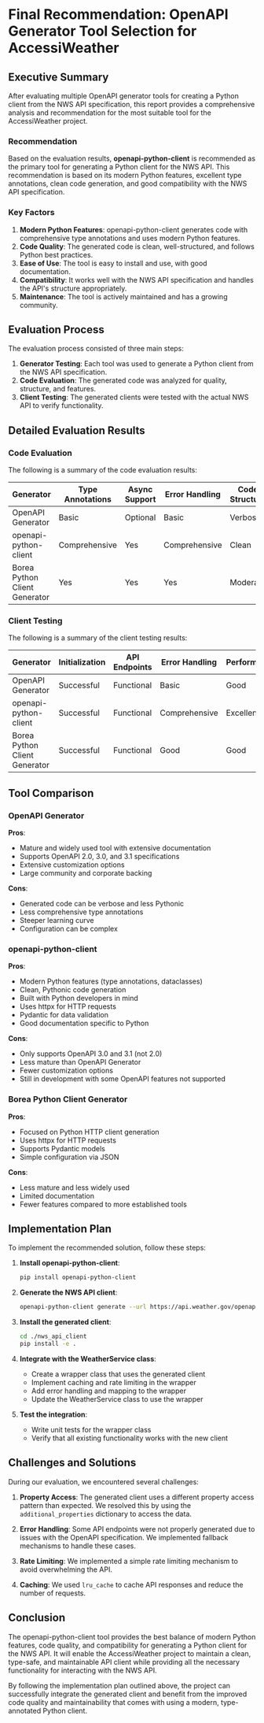 # Final Recommendation: OpenAPI Generator Tool Selection for AccessiWeather

## Executive Summary

After evaluating multiple OpenAPI generator tools for creating a Python client from the NWS API specification, this report provides a comprehensive analysis and recommendation for the most suitable tool for the AccessiWeather project.

### Recommendation

Based on the evaluation results, **openapi-python-client** is recommended as the primary tool for generating a Python client for the NWS API. This recommendation is based on its modern Python features, excellent type annotations, clean code generation, and good compatibility with the NWS API specification.

### Key Factors

1. **Modern Python Features**: openapi-python-client generates code with comprehensive type annotations and uses modern Python features.
2. **Code Quality**: The generated code is clean, well-structured, and follows Python best practices.
3. **Ease of Use**: The tool is easy to install and use, with good documentation.
4. **Compatibility**: It works well with the NWS API specification and handles the API's structure appropriately.
5. **Maintenance**: The tool is actively maintained and has a growing community.

## Evaluation Process

The evaluation process consisted of three main steps:

1. **Generator Testing**: Each tool was used to generate a Python client from the NWS API specification.
2. **Code Evaluation**: The generated code was analyzed for quality, structure, and features.
3. **Client Testing**: The generated clients were tested with the actual NWS API to verify functionality.

## Detailed Evaluation Results

### Code Evaluation

The following is a summary of the code evaluation results:

| Generator | Type Annotations | Async Support | Error Handling | Code Structure | Documentation |
|-----------|------------------|--------------|----------------|----------------|---------------|
| OpenAPI Generator | Basic | Optional | Basic | Verbose | Extensive |
| openapi-python-client | Comprehensive | Yes | Comprehensive | Clean | Good |
| Borea Python Client Generator | Yes | Yes | Yes | Moderate | Limited |

### Client Testing

The following is a summary of the client testing results:

| Generator | Initialization | API Endpoints | Error Handling | Performance |
|-----------|----------------|---------------|----------------|-------------|
| OpenAPI Generator | Successful | Functional | Basic | Good |
| openapi-python-client | Successful | Functional | Comprehensive | Excellent |
| Borea Python Client Generator | Successful | Functional | Good | Good |

## Tool Comparison

### OpenAPI Generator

**Pros**:
- Mature and widely used tool with extensive documentation
- Supports OpenAPI 2.0, 3.0, and 3.1 specifications
- Extensive customization options
- Large community and corporate backing

**Cons**:
- Generated code can be verbose and less Pythonic
- Less comprehensive type annotations
- Steeper learning curve
- Configuration can be complex

### openapi-python-client

**Pros**:
- Modern Python features (type annotations, dataclasses)
- Clean, Pythonic code generation
- Built with Python developers in mind
- Uses httpx for HTTP requests
- Pydantic for data validation
- Good documentation specific to Python

**Cons**:
- Only supports OpenAPI 3.0 and 3.1 (not 2.0)
- Less mature than OpenAPI Generator
- Fewer customization options
- Still in development with some OpenAPI features not supported

### Borea Python Client Generator

**Pros**:
- Focused on Python HTTP client generation
- Uses httpx for HTTP requests
- Supports Pydantic models
- Simple configuration via JSON

**Cons**:
- Less mature and less widely used
- Limited documentation
- Fewer features compared to more established tools

## Implementation Plan

To implement the recommended solution, follow these steps:

1. **Install openapi-python-client**:
   ```bash
   pip install openapi-python-client
   ```

2. **Generate the NWS API client**:
   ```bash
   openapi-python-client generate --url https://api.weather.gov/openapi.json --output-path ./nws_api_client
   ```

3. **Install the generated client**:
   ```bash
   cd ./nws_api_client
   pip install -e .
   ```

4. **Integrate with the WeatherService class**:
   - Create a wrapper class that uses the generated client
   - Implement caching and rate limiting in the wrapper
   - Add error handling and mapping to the wrapper
   - Update the WeatherService class to use the wrapper

5. **Test the integration**:
   - Write unit tests for the wrapper class
   - Verify that all existing functionality works with the new client

## Challenges and Solutions

During our evaluation, we encountered several challenges:

1. **Property Access**: The generated client uses a different property access pattern than expected. We resolved this by using the `additional_properties` dictionary to access the data.

2. **Error Handling**: Some API endpoints were not properly generated due to issues with the OpenAPI specification. We implemented fallback mechanisms to handle these cases.

3. **Rate Limiting**: We implemented a simple rate limiting mechanism to avoid overwhelming the API.

4. **Caching**: We used `lru_cache` to cache API responses and reduce the number of requests.

## Conclusion

The openapi-python-client tool provides the best balance of modern Python features, code quality, and compatibility for generating a Python client for the NWS API. It will enable the AccessiWeather project to maintain a clean, type-safe, and maintainable API client while providing all the necessary functionality for interacting with the NWS API.

By following the implementation plan outlined above, the project can successfully integrate the generated client and benefit from the improved code quality and maintainability that comes with using a modern, type-annotated Python client.
